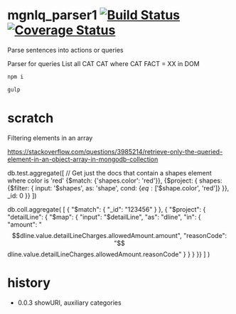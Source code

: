 # mgnlq_parser1 [![Build Status](https://travis-ci.org/jfseb/mgnlq_parser1.svg?branch=master)](https://travis-ci.org/jfseb/mgnlq_parser1)[![Coverage Status](https://coveralls.io/repos/github/jfseb/mgnlq_parser1/badge.svg)](https://coveralls.io/github/jfseb/mgnlq_parser1)

Parse sentences into actions or queries

Parser for queries  List all CAT CAT where CAT FACT = XX in DOM


```javascript
npm i

gulp
```



# scratch

Filtering elements in an array


https://stackoverflow.com/questions/3985214/retrieve-only-the-queried-element-in-an-object-array-in-mongodb-collection


db.test.aggregate([
    // Get just the docs that contain a shapes element where color is 'red'
    {$match: {'shapes.color': 'red'}},
    {$project: {
        shapes: {$filter: {
            input: '$shapes',
            as: 'shape',
            cond: {$eq: ['$$shape.color', 'red']}
        }},
        _id: 0
    }}
])


db.coll.aggregate(
    [
        { "$match": { "_id": "123456" } },
        { "$project": {
            "detailLine": {
                "$map": {
                    "input": "$detailLine",
                    "as": "dline",
                    "in": {
                        "amount": "$$dline.value.detailLineCharges.allowedAmount.amount",
                        "reasonCode": "$$dline.value.detailLineCharges.allowedAmount.reasonCode"
                    }
                }
           }
        }}
    ]
)




# history

* 0.0.3  showURI, auxiliary categories